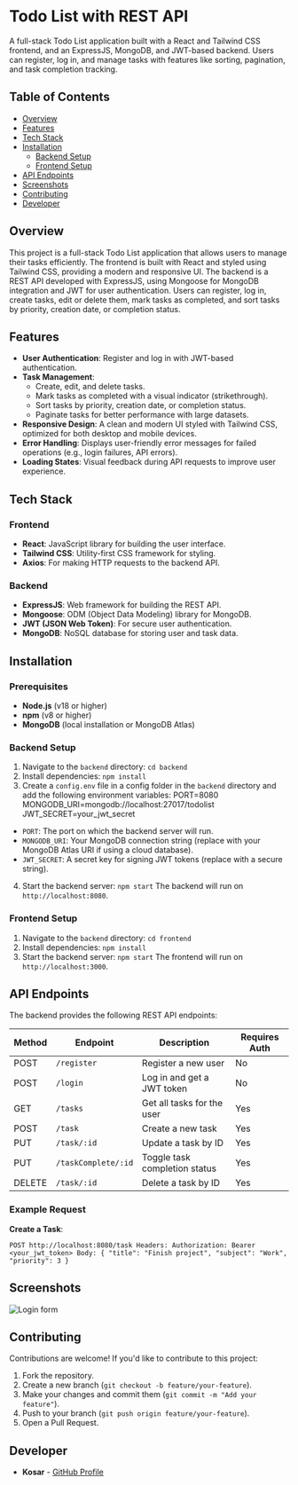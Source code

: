 # Todo List with REST API

A full-stack Todo List application built with a React and Tailwind CSS frontend, and an ExpressJS, MongoDB, and JWT-based backend. Users can register, log in, and manage tasks with features like sorting, pagination, and task completion tracking.

## Table of Contents
- [Overview](#overview)
- [Features](#features)
- [Tech Stack](#tech-stack)
- [Installation](#installation)
  - [Backend Setup](#backend-setup)
  - [Frontend Setup](#frontend-setup)
- [API Endpoints](#api-endpoints)
- [Screenshots](#screenshots)
- [Contributing](#contributing)
- [Developer](#developer)

## Overview

This project is a full-stack Todo List application that allows users to manage their tasks efficiently. The frontend is built with React and styled using Tailwind CSS, providing a modern and responsive UI. The backend is a REST API developed with ExpressJS, using Mongoose for MongoDB integration and JWT for user authentication. Users can register, log in, create tasks, edit or delete them, mark tasks as completed, and sort tasks by priority, creation date, or completion status.

## Features

- **User Authentication**: Register and log in with JWT-based authentication.
- **Task Management**:
  - Create, edit, and delete tasks.
  - Mark tasks as completed with a visual indicator (strikethrough).
  - Sort tasks by priority, creation date, or completion status.
  - Paginate tasks for better performance with large datasets.
- **Responsive Design**: A clean and modern UI styled with Tailwind CSS, optimized for both desktop and mobile devices.
- **Error Handling**: Displays user-friendly error messages for failed operations (e.g., login failures, API errors).
- **Loading States**: Visual feedback during API requests to improve user experience.

## Tech Stack

### Frontend
- **React**: JavaScript library for building the user interface.
- **Tailwind CSS**: Utility-first CSS framework for styling.
- **Axios**: For making HTTP requests to the backend API.

### Backend
- **ExpressJS**: Web framework for building the REST API.
- **Mongoose**: ODM (Object Data Modeling) library for MongoDB.
- **JWT (JSON Web Token)**: For secure user authentication.
- **MongoDB**: NoSQL database for storing user and task data.


## Installation

### Prerequisites
- **Node.js** (v18 or higher)
- **npm** (v8 or higher)
- **MongoDB** (local installation or MongoDB Atlas)

### Backend Setup
1. Navigate to the `backend` directory: `cd backend`
2. Install dependencies: `npm install`
3. Create a `config.env` file in a config folder in the `backend` directory and add the following environment variables:
   PORT=8080
   MONGODB_URI=mongodb://localhost:27017/todolist
   JWT_SECRET=your_jwt_secret
- `PORT`: The port on which the backend server will run.
- `MONGODB_URI`: Your MongoDB connection string (replace with your MongoDB Atlas URI if using a cloud database).
- `JWT_SECRET`: A secret key for signing JWT tokens (replace with a secure string).
4. Start the backend server: `npm start`
The backend will run on `http://localhost:8080`.

### Frontend Setup
1. Navigate to the `backend` directory: `cd frontend`
2. Install dependencies: `npm install`
3. Start the backend server: `npm start`
The frontend will run on `http://localhost:3000`.

## API Endpoints

The backend provides the following REST API endpoints:

| Method | Endpoint              | Description                     | Requires Auth |
|--------|-----------------------|---------------------------------|---------------|
| POST   | `/register`           | Register a new user             | No            |
| POST   | `/login`              | Log in and get a JWT token      | No            |
| GET    | `/tasks`              | Get all tasks for the user      | Yes           |
| POST   | `/task`               | Create a new task               | Yes           |
| PUT    | `/task/:id`           | Update a task by ID             | Yes           |
| PUT    | `/taskComplete/:id`   | Toggle task completion status   | Yes           |
| DELETE | `/task/:id`           | Delete a task by ID             | Yes           |

### Example Request
**Create a Task**:

`POST http://localhost:8080/task
Headers: Authorization: Bearer <your_jwt_token>
Body: {
  "title": "Finish project",
  "subject": "Work",
  "priority": 3
}`


## Screenshots
![Login form](https://github.com/user-attachments/assets/f4b0e7d3-9bec-4585-a4f9-c44325a35099)


## Contributing

Contributions are welcome! If you'd like to contribute to this project:
1. Fork the repository.
2. Create a new branch (`git checkout -b feature/your-feature`).
3. Make your changes and commit them (`git commit -m "Add your feature"`).
4. Push to your branch (`git push origin feature/your-feature`).
5. Open a Pull Request.

## Developer

- **Kosar** - [GitHub Profile](https://github.com/kosar726)



